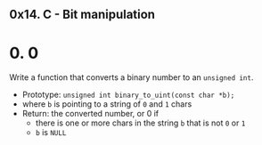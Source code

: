 ## 0x14. C - Bit manipulation


#  0. 0

Write a function that converts a binary number to an `unsigned int`.

*  Prototype: `unsigned int binary_to_uint(const char *b);`
*  where `b` is pointing to a string of `0` and `1` chars
*  Return: the converted number, or 0 if
   -  there is one or more chars in the string `b` that is not `0` or `1`
   -  `b` is `NULL`

